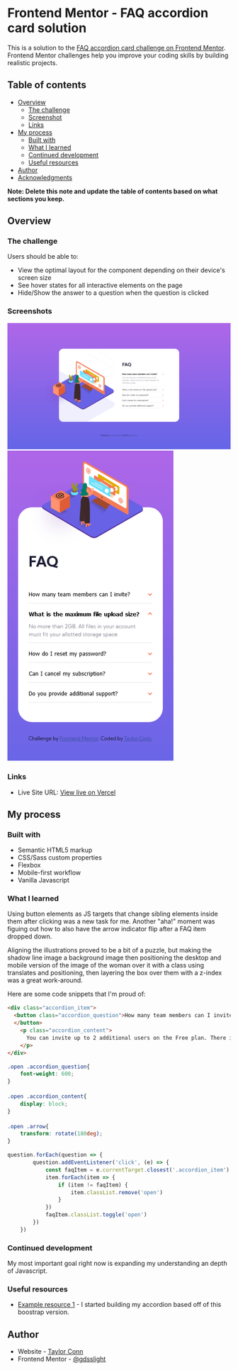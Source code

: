 # Frontend Mentor - FAQ accordion card solution

This is a solution to the [FAQ accordion card challenge on Frontend Mentor](https://www.frontendmentor.io/challenges/faq-accordion-card-XlyjD0Oam). Frontend Mentor challenges help you improve your coding skills by building realistic projects. 

## Table of contents

- [Overview](#overview)
  - [The challenge](#the-challenge)
  - [Screenshot](#screenshot)
  - [Links](#links)
- [My process](#my-process)
  - [Built with](#built-with)
  - [What I learned](#what-i-learned)
  - [Continued development](#continued-development)
  - [Useful resources](#useful-resources)
- [Author](#author)
- [Acknowledgments](#acknowledgments)

**Note: Delete this note and update the table of contents based on what sections you keep.**

## Overview

### The challenge

Users should be able to:

- View the optimal layout for the component depending on their device's screen size
- See hover states for all interactive elements on the page
- Hide/Show the answer to a question when the question is clicked

### Screenshots

![desktop screenshot](images/desktop_screenshot.png) ![mobile screenshot](images/mobile_screenshot.png)


### Links

- Live Site URL: [View live on Vercel](https://accordian-faq-eta.vercel.app/)

## My process

### Built with

- Semantic HTML5 markup
- CSS/Sass custom properties
- Flexbox
- Mobile-first workflow
- Vanilla Javascript


### What I learned

Using button elements as JS targets that change sibling elements inside them after clicking was a new task for me. Another "aha!" moment was figuing out how to also have the arrow indicator flip after a FAQ item dropped down.

Aligning the illustrations proved to be a bit of a puzzle, but making the shadow line image a background image then positioning the desktop and mobile version of the image of the woman over it with a class using translates and positioning, then layering the box over them with a z-index was a great work-around.

Here are some code snippets that I'm proud of:

```html
<div class="accordion_item">
  <button class="accordion_question">How many team members can I invite?<span class="arrow"><img src="./images/icon-arrow-down.svg" alt="An orange arrow symbol"></span>
  </button>
    <p class="accordion_content">
      You can invite up to 2 additional users on the Free plan. There is no limit on team members for the Premium plan.
    </p>
</div>
```
```css
.open .accordion_question{
    font-weight: 600;
}
 
.open .accordion_content{
    display: block;
}

.open .arrow{
    transform: rotate(180deg);
}
```
```js
question.forEach(question => {
        question.addEventListener('click', (e) => {
            const faqItem = e.currentTarget.closest('.accordion_item');
            item.forEach(item => {
                if (item != faqItem) {
                    item.classList.remove('open')
                }
            })
            faqItem.classList.toggle('open')
        })
    })
```

### Continued development

My most important goal right now is expanding my understanding an depth of Javascript.

### Useful resources

- [Example resource 1](https://getbootstrap.com/docs/5.0/components/accordion/) - I started building my accordion based off of this boostrap version.


## Author

- Website - [Taylor Conn](tayconn.github.io)
- Frontend Mentor - [@gdsslight](https://www.frontendmentor.io/profile/gdsslight)

